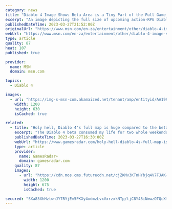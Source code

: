 ```yaml
---
category: news
title: "Diablo 4 Image Shows Beta Area is a Tiny Part of the Full Game's Map"
excerpt: "An image depicting the full size of upcoming action-RPG Diablo 4's map is making rounds online and fans seem to be surprised by just how small the area that they played through in the open beta was."
publishedDateTime: 2023-03-27T21:52:00Z
originalUrl: "https://www.msn.com/en-za/entertainment/other/diablo-4-image-shows-beta-area-is-a-tiny-part-of-the-full-game-s-map/ar-AA199Mu7"
webUrl: "https://www.msn.com/en-za/entertainment/other/diablo-4-image-shows-beta-area-is-a-tiny-part-of-the-full-game-s-map/ar-AA199Mu7"
type: article
quality: 87
heat: 107
published: true

provider:
  name: MSN
  domain: msn.com

topics:
  - Diablo 4

images:
  - url: "https://img-s-msn-com.akamaized.net/tenant/amp/entityid/AA199y9q.img?h=630&w=1200&m=6&q=60&o=t&l=f&f=jpg"
    width: 1200
    height: 630
    isCached: true

related:
  - title: "Holy hell, Diablo 4's full map is huge compared to the beta portion"
    excerpt: "The Diablo 4 beta consumed my life for two whole weekends, but its map is only a small fraction of the world that'll be available at launch on June 6. In the beta, which ran for two weekends this ..."
    publishedDateTime: 2023-03-27T16:30:00Z
    webUrl: "https://www.gamesradar.com/holy-hell-diablo-4s-full-map-is-huge-compared-to-the-beta-portion/"
    type: article
    provider:
      name: GamesRadar+
      domain: gamesradar.com
    quality: 87
    images:
      - url: "https://cdn.mos.cms.futurecdn.net/cjZKMv3KTnHYbjq4V7FJAK-1200-80.jpg"
        width: 1200
        height: 675
        isCached: true

secured: "SXa83XhHztwnJY7RYjEm5PKXy4xdmzLvxVxrzxkNTp/tjC8Y45iNmwzOTQcXtW7G8MaIV2kCs9+7Cwi+aDQiFGhX4MAmuLzlXP+dZOl1CE47x+NejKJ4+rUxAIYLpWmMCM/3GmSWLxTsgpy7+a/AmVibZFP6Ua23GAUqeAduAzyDBX/MdwCvZ/yS+1WxdccSd3IIkXKLE4S6eOE7pZwyte/LUCp/Qjtoey4zkAR6cBpSOxZgqlRZS3+CsKUv4SGRGQENcGbdomfPATnJSYrouS2MN6PjFuLjyLPAYIr5vXxwpYz6fDC+Z2CtUkaTRlMeRaW9lGm3x/q1ascWpz8QpfdubLCpUPq7CFbODhb0h/g=;UE6m5AfmxxKcFADFcjaS6w=="
---
```


